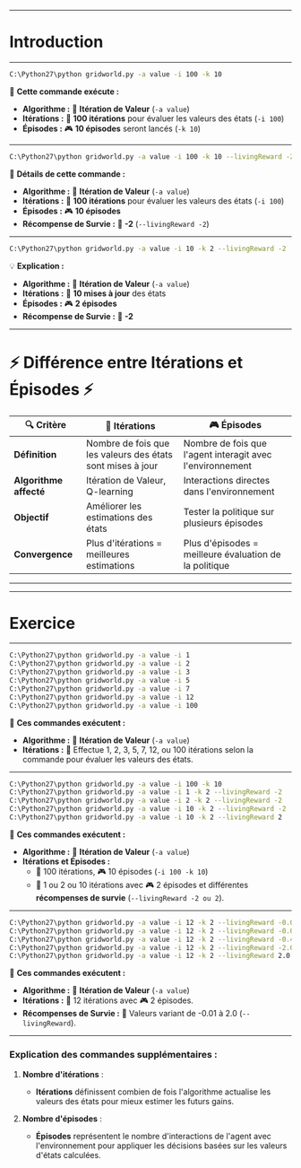 --------------------------------
# Introduction
--------------------------------

```bash
C:\Python27\python gridworld.py -a value -i 100 -k 10
```

🚀 **Cette commande exécute :**

- **Algorithme :** 🧠 **Itération de Valeur** (`-a value`)
- **Itérations :** 🔄 **100 itérations** pour évaluer les valeurs des états (`-i 100`)
- **Épisodes :** 🎮 **10 épisodes** seront lancés (`-k 10`)

---------------------------------------------------------

```bash
C:\Python27\python gridworld.py -a value -i 100 -k 10 --livingReward -2
```

🚀 **Détails de cette commande :**

- **Algorithme :** 🧠 **Itération de Valeur** (`-a value`)
- **Itérations :** 🔄 **100 itérations** pour évaluer les valeurs des états (`-i 100`)
- **Épisodes :** 🎮 **10 épisodes**
- **Récompense de Survie :** 🎁 **-2** (`--livingReward -2`)

---------------------------------------------------------

```bash
C:\Python27\python gridworld.py -a value -i 10 -k 2 --livingReward -2
```

💡 **Explication :**

- **Algorithme :** 🧠 **Itération de Valeur** (`-a value`)
- **Itérations :** 🔄 **10 mises à jour** des états
- **Épisodes :** 🎮 **2 épisodes**
- **Récompense de Survie :** 🎁 **-2**

---------------------------------------------------------

# ⚡ Différence entre Itérations et Épisodes ⚡

| 🔍 **Critère**          | 🔄 **Itérations**                        | 🎮 **Épisodes**                                   |
|-------------------------|------------------------------------------|--------------------------------------------------|
| **Définition**           | Nombre de fois que les valeurs des états sont mises à jour | Nombre de fois que l'agent interagit avec l'environnement |
| **Algorithme affecté**   | Itération de Valeur, Q-learning          | Interactions directes dans l'environnement       |
| **Objectif**             | Améliorer les estimations des états      | Tester la politique sur plusieurs épisodes       |
| **Convergence**          | Plus d'itérations = meilleures estimations | Plus d'épisodes = meilleure évaluation de la politique |

---------------------------------------------------------


--------------------------------
# Exercice 
--------------------------------

```bash
C:\Python27\python gridworld.py -a value -i 1
C:\Python27\python gridworld.py -a value -i 2
C:\Python27\python gridworld.py -a value -i 3
C:\Python27\python gridworld.py -a value -i 5
C:\Python27\python gridworld.py -a value -i 7
C:\Python27\python gridworld.py -a value -i 12
C:\Python27\python gridworld.py -a value -i 100
```

🚀 **Ces commandes exécutent :**

- **Algorithme :** 🧠 **Itération de Valeur** (`-a value`)
- **Itérations :** 🔄 Effectue 1, 2, 3, 5, 7, 12, ou 100 itérations selon la commande pour évaluer les valeurs des états.

---------------------------------------------------------

```bash
C:\Python27\python gridworld.py -a value -i 100 -k 10
C:\Python27\python gridworld.py -a value -i 1 -k 2 --livingReward -2
C:\Python27\python gridworld.py -a value -i 2 -k 2 --livingReward -2
C:\Python27\python gridworld.py -a value -i 10 -k 2 --livingReward -2
C:\Python27\python gridworld.py -a value -i 10 -k 2 --livingReward 2
```

🚀 **Ces commandes exécutent :**

- **Algorithme :** 🧠 **Itération de Valeur** (`-a value`)
- **Itérations et Épisodes :**
  - 🔄 100 itérations, 🎮 10 épisodes (`-i 100 -k 10`)
  - 🔄 1 ou 2 ou 10 itérations avec 🎮 2 épisodes et différentes **récompenses de survie** (`--livingReward -2 ou 2`).

---------------------------------------------------------

```bash
C:\Python27\python gridworld.py -a value -i 12 -k 2 --livingReward -0.01
C:\Python27\python gridworld.py -a value -i 12 -k 2 --livingReward -0.03
C:\Python27\python gridworld.py -a value -i 12 -k 2 --livingReward -0.4
C:\Python27\python gridworld.py -a value -i 12 -k 2 --livingReward -2.0
C:\Python27\python gridworld.py -a value -i 12 -k 2 --livingReward 2.0
```

🚀 **Ces commandes exécutent :**

- **Algorithme :** 🧠 **Itération de Valeur** (`-a value`)
- **Itérations :** 🔄 12 itérations avec 🎮 2 épisodes.
- **Récompenses de Survie :** 🎁 Valeurs variant de -0.01 à 2.0 (`--livingReward`).

---------------------------------------------------------

### Explication des commandes supplémentaires :

1. **Nombre d'itérations** :
   - **Itérations** définissent combien de fois l'algorithme actualise les valeurs des états pour mieux estimer les futurs gains.

2. **Nombre d'épisodes** :
   - **Épisodes** représentent le nombre d'interactions de l'agent avec l'environnement pour appliquer les décisions basées sur les valeurs d'états calculées.

